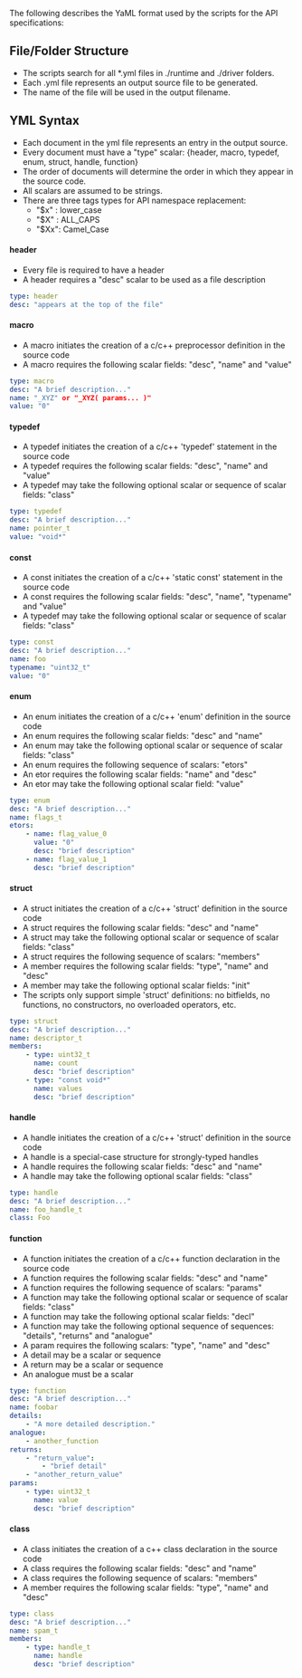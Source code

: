 The following describes the YaML format used by the scripts for the API specifications:

## File/Folder Structure
* The scripts search for all *.yml files in ./runtime and ./driver folders.
* Each .yml file represents an output source file to be generated.
* The name of the file will be used in the output filename.

## YML Syntax
* Each document in the yml file represents an entry in the output source.
* Every document must have a "type" scalar: {header, macro, typedef, enum, struct, handle, function}
* The order of documents will determine the order in which they appear in the source code.
* All scalars are assumed to be strings.
* There are three tags types for API namespace replacement:
    * "$x" : lower_case
    * "$X" : ALL_CAPS
    * "$Xx": Camel_Case

#### header
* Every file is required to have a header
* A header requires a "desc" scalar to be used as a file description

```yml
type: header
desc: "appears at the top of the file"
```

#### macro
* A macro initiates the creation of a c/c++ preprocessor definition in the source code
* A macro requires the following scalar fields: "desc", "name" and "value"

```yml
type: macro
desc: "A brief description..."
name: "_XYZ" or "_XYZ( params... )"
value: "0"
```

#### typedef
* A typedef initiates the creation of a c/c++ 'typedef' statement in the source code
* A typedef requires the following scalar fields: "desc", "name" and "value"
* A typedef may take the following optional scalar or sequence of scalar fields: "class"

```yml
type: typedef
desc: "A brief description..."
name: pointer_t
value: "void*"
```

#### const
* A const initiates the creation of a c/c++ 'static const' statement in the source code
* A const requires the following scalar fields: "desc", "name", "typename" and "value"
* A typedef may take the following optional scalar or sequence of scalar fields: "class"

```yml
type: const
desc: "A brief description..."
name: foo
typename: "uint32_t"
value: "0"
```

#### enum
* An enum initiates the creation of a c/c++ 'enum' definition in the source code
* An enum requires the following scalar fields: "desc" and "name"
* An enum may take the following optional scalar or sequence of scalar fields: "class"
* An enum requires the following sequence of scalars: "etors"
* An etor requires the following scalar fields: "name" and "desc"
* An etor may take the following optional scalar field: "value"

```yml
type: enum
desc: "A brief description..."
name: flags_t
etors:
    - name: flag_value_0
      value: "0"
      desc: "brief description"
    - name: flag_value_1
      desc: "brief description"
```

#### struct
* A struct initiates the creation of a c/c++ 'struct' definition in the source code
* A struct requires the following scalar fields: "desc" and "name"
* A struct may take the following optional scalar or sequence of scalar fields: "class"
* A struct requires the following sequence of scalars: "members"
* A member requires the following scalar fields: "type", "name" and "desc"
* A member may take the following optional scalar fields: "init"
* The scripts only support simple 'struct' definitions: no bitfields, no functions, no constructors, no overloaded operators, etc.

```yml
type: struct
desc: "A brief description..."
name: descriptor_t
members:
    - type: uint32_t
      name: count
      desc: "brief description"
    - type: "const void*"
      name: values
      desc: "brief description"
```

#### handle
* A handle initiates the creation of a c/c++ 'struct' definition in the source code
* A handle is a special-case structure for strongly-typed handles
* A handle requires the following scalar fields: "desc" and "name"
* A handle may take the following optional scalar fields: "class"

```yml
type: handle
desc: "A brief description..."
name: foo_handle_t
class: Foo
```

#### function
* A function initiates the creation of a c/c++ function declaration in the source code
* A function requires the following scalar fields: "desc" and "name"
* A function requires the following sequence of scalars: "params"
* A function may take the following optional scalar or sequence of scalar fields: "class"
* A function may take the following optional scalar fields: "decl"
* A function may take the following optional sequence of sequences: "details", "returns" and "analogue"
* A param requires the following scalars: "type", "name" and "desc"
* A detail may be a scalar or sequence
* A return may be a scalar or sequence
* An analogue must be a scalar

```yml
type: function
desc: "A brief description..."
name: foobar
details: 
    - "A more detailed description."
analogue:
    - another_function
returns:
    - "return_value":
        - "brief detail"
    - "another_return_value"
params:
    - type: uint32_t
      name: value
      desc: "brief description"
```

#### class
* A class initiates the creation of a c++ class declaration in the source code
* A class requires the following scalar fields: "desc" and "name"
* A class requires the following sequence of scalars: "members"
* A member requires the following scalar fields: "type", "name" and "desc"

```yml
type: class
desc: "A brief description..."
name: spam_t
members:
    - type: handle_t
      name: handle
      desc: "brief description"
```

